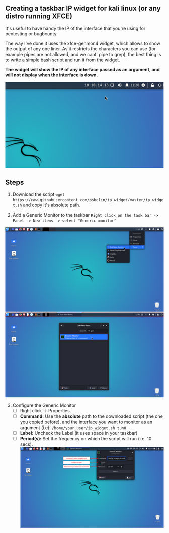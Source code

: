 ## Creating a taskbar IP widget for kali linux (or any distro running XFCE)
It's useful to have handy the IP of the interface that you're using for pentesting or bugbounty. 

The way I've done it uses the xfce-genmon4 widget, which allows to show the output of any one liner. As it restricts the characters you can use (for example pipes are not allowed, and we cant' pipe to grep), the best thing is to write a simple bash script and run it from the widget.

**The widget will show the IP of any interface passed as an argument, and will not display when the interface is down.**

![Appearance](https://github.com/psbelin/ip_widget/blob/master/images/0.png)

## Steps
1. Download the script
`wget https://raw.githubusercontent.com/psbelin/ip_widget/master/ip_widget.sh`
 and copy it's absolute path.

2. Add a Generic Monitor to the taskbar
`Right click on the task bar -> Panel -> New items -> select "Generic monitor"`

![Steps](https://github.com/psbelin/ip_widget/blob/master/images/1.png)
![Steps](https://github.com/psbelin/ip_widget/blob/master/images/2.png)

3. Configure the Generic Monitor
   - [ ] Right click -> Properties. 
   - [ ] **Command:**   Use the **absolute** path to the downloaded script (the one you copied before), and the interface you want to monitor as an argument (i.e): `/home/your_user/ip_widget.sh tun0`
   - [ ] **Label:**     Uncheck the Label (it uses space in your taskbar)
   - [ ] **Period(s):** Set the frequency on which the script will run (i.e. 10 secs).
   ![Config](https://github.com/psbelin/ip_widget/blob/master/images/3.png)
